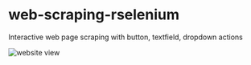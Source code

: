 # web-scraping-rselenium
Interactive web page scraping with button, textfield, dropdown actions

![website view](https://github.com/Aytantabriz/web-scraping-rselenium/blob/main/sea%20rates.png)
